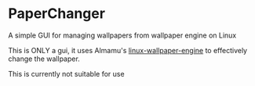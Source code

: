 # PaperChanger

A simple GUI for managing wallpapers from wallpaper engine on Linux

This is ONLY a gui, it uses Almamu's [linux-wallpaper-engine](https://github.com/Almamu/linux-wallpaperengine) to effectively change the wallpaper.

This is currently not suitable for use
